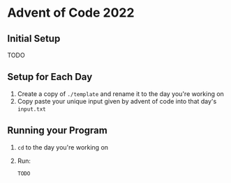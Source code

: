 # Advent of Code 2022

## Initial Setup

TODO

## Setup for Each Day

1. Create a copy of `./template` and rename it to the day you're working on
2. Copy paste your unique input given by advent of code into that day's `input.txt`

## Running your Program

1. `cd` to the day you're working on
2. Run:

    ```bash
    TODO
    ```
